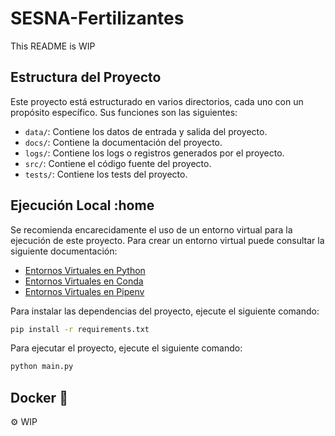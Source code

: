# SESNA-Fertilizantes

This README is WIP

## Estructura del Proyecto

Este proyecto está estructurado en varios directorios, cada uno con un propósito específico.
Sus funciones son las siguientes:
- `data/`: Contiene los datos de entrada y salida del proyecto.
- `docs/`: Contiene la documentación del proyecto.
- `logs/`: Contiene los logs o registros generados por el proyecto.
- `src/`: Contiene el código fuente del proyecto.
- `tests/`: Contiene los tests del proyecto.

## Ejecución Local :home
Se recomienda encarecidamente el uso de un entorno virtual para la ejecución de este proyecto.
Para crear un entorno virtual puede consultar la siguiente documentación:
- [Entornos Virtuales en Python](https://docs.python.org/3/library/venv.html)
- [Entornos Virtuales en Conda](https://docs.conda.io/projects/conda/en/latest/user-guide/tasks/manage-environments.html)
- [Entornos Virtuales en Pipenv](https://pipenv-es.readthedocs.io/es/stable/basics.html)

Para instalar las dependencias del proyecto, ejecute el siguiente comando:
```bash
pip install -r requirements.txt
```
Para ejecutar el proyecto, ejecute el siguiente comando:
```bash
python main.py
```
## Docker :whale:
:gear: WIP